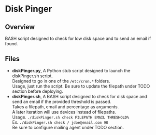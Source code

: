 # Disk Pinger

## Overview
BASH script designed to check for low disk space and to send an email if found.

## Files
* **diskPinger.py**, A Python stub script designed to launch the diskPinger.sh script.  <br>
  Designed to go in one of the `/etc/cron.*` folders. <br>
  Usage, just run the script. Be sure to update the filepath under TODO section before deploying.
* **diskPinger.sh**, A BASH script designed to check for disk space and send an email if the provided threshold is passed. <br>
  Takes a filepath, email and percentage as arguments. <br>
  A later iteration will use devices instead of filepaths. <br>
  Usage. `./diskPinger.sh check FILEPATH EMAIL THRESHOLD%` <br>
  Ex. `./diskPinger.sh check / jdoe@email.com 90` <br>
  Be sure to configure mailing agent under TODO section.
